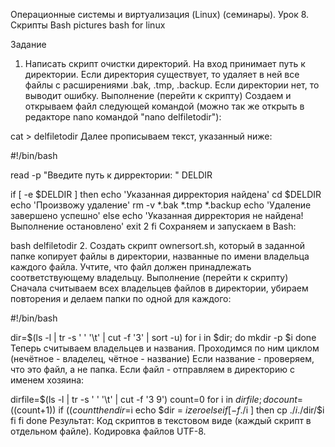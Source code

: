 Операционные системы и виртуализация (Linux) (семинары). Урок 8. Скрипты Bash
pictures bash for linux

Задание
1. Написать скрипт очистки директорий. На вход принимает путь к директории. Если директория существует, то удаляет в ней все файлы с расширениями .bak, .tmp, .backup. Если директории нет, то выводит ошибку.
Выполнение
(перейти к скрипту)
Создаем и открываем файл следующей командой (можно так же открыть в редакторе nano командой "nano delfiletodir"):

cat > delfiletodir
Далее прописываем текст, указанный ниже:

#!/bin/bash

read -p "Введите путь к дирректории: " DELDIR

if [ -e $DELDIR ]
    then
        echo 'Указанная дирректория найдена'
        cd $DELDIR
        echo 'Произвожу удаление'
        rm -v *.bak *.tmp *.backup
        echo 'Удаление завершено успешно'
    else
        echo 'Указанная дирректория не найдена! Выполнение остановлено'
        exit 2
fi
Сохраняем и запускаем в Bash:

bash delfiletodir
2. Создать скрипт ownersort.sh, который в заданной папке копирует файлы в директории, названные по имени владельца каждого файла. Учтите, что файл должен принадлежать соответствующему владельцу.
Выполнение
(перейти к скрипту)
Сначала считываем всех владельцев файлов в директории, убираем повторения и делаем папки по одной для каждого:

#!/bin/bash

dir=$(ls -l | tr -s ' ' '\t' | cut -f '3' | sort -u)
for i in $dir; do
    mkdir -p $i
done
Теперь считываем владельцев и названия. Проходимся по ним циклом (нечётное - владелец, чётное - название) Если название - проверяем, что это файл, а не папка. Если файл - отправляем в директорию с именем хозяина:

dirfile=$(ls -l | tr -s ' ' '\t' | cut -f '3 9')
count=0
for i in $dirfile; do
    count=$((count+1))
        if (($count%2))
            then
                dir=$i
                echo $dir = $i zero
            else
                if [ -f ./$i ]
                    then
                        cp ./$i ./$dir/$i
                fi
        fi
done
Результат:
Код скриптов в текстовом виде (каждый скрипт в отдельном файле). Кодировка файлов UTF-8.
